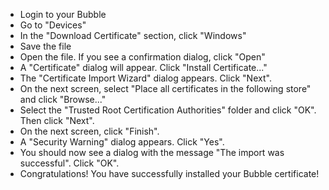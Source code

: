   * Login to your Bubble
  * Go to "Devices"
  * In the "Download Certificate" section, click "Windows"
  * Save the file
  * Open the file. If you see a confirmation dialog, click "Open"
  * A "Certificate" dialog will appear. Click "Install Certificate..."
  * The "Certificate Import Wizard" dialog appears. Click "Next".
  * On the next screen, select "Place all certificates in the following store" and click "Browse..."
  * Select the "Trusted Root Certification Authorities" folder and click "OK". Then click "Next".
  * On the next screen, click "Finish".
  * A "Security Warning" dialog appears. Click "Yes".
  * You should now see a dialog with the message "The import was successful". Click "OK".
  * Congratulations! You have successfully installed your Bubble certificate!
